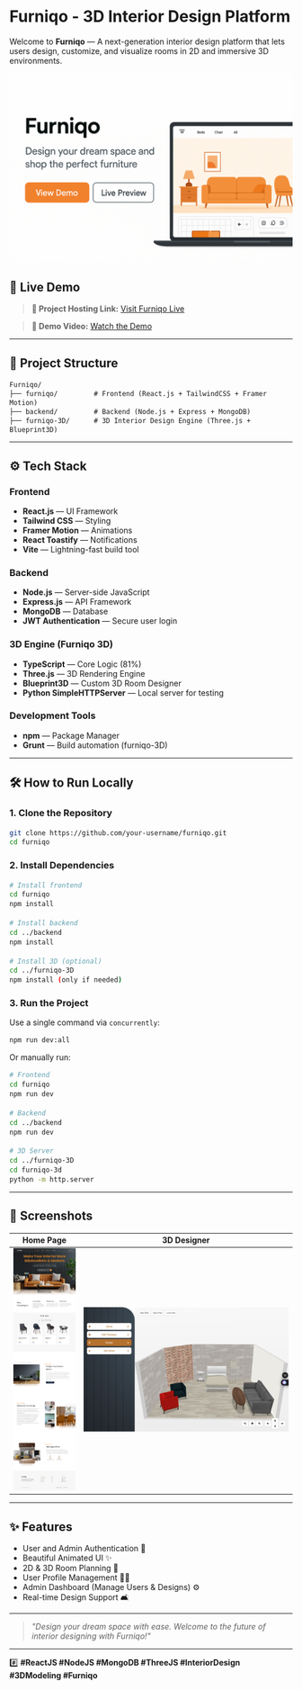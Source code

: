 # Furniqo - 3D Interior Design Platform

Welcome to **Furniqo** — A next-generation interior design platform that lets users design, customize, and visualize rooms in 2D and immersive 3D environments. 

![Furniqo Banner](./assets/banner.png) <!-- Optional banner -->

## 🚀 Live Demo

> **🔗 Project Hosting Link:** [Visit Furniqo Live](https://your-hosting-link.com)

> **🎥 Demo Video:** [Watch the Demo](https://your-demo-video-link.com)

---

## 📂 Project Structure

```
Furniqo/
├── furniqo/         # Frontend (React.js + TailwindCSS + Framer Motion)
├── backend/         # Backend (Node.js + Express + MongoDB)
├── furniqo-3D/      # 3D Interior Design Engine (Three.js + Blueprint3D)
```

---

## ⚙️ Tech Stack

### Frontend
- **React.js** — UI Framework
- **Tailwind CSS** — Styling
- **Framer Motion** — Animations
- **React Toastify** — Notifications
- **Vite** — Lightning-fast build tool

### Backend
- **Node.js** — Server-side JavaScript
- **Express.js** — API Framework
- **MongoDB** — Database
- **JWT Authentication** — Secure user login

### 3D Engine (Furniqo 3D)
- **TypeScript** — Core Logic (81%)
- **Three.js** — 3D Rendering Engine
- **Blueprint3D** — Custom 3D Room Designer
- **Python SimpleHTTPServer** — Local server for testing

### Development Tools
- **npm** — Package Manager
- **Grunt** — Build automation (furniqo-3D)

---

## 🛠 How to Run Locally

### 1. Clone the Repository
```bash
git clone https://github.com/your-username/furniqo.git
cd furniqo
```

### 2. Install Dependencies
```bash
# Install frontend
cd furniqo
npm install

# Install backend
cd ../backend
npm install

# Install 3D (optional)
cd ../furniqo-3D
npm install (only if needed)
```

### 3. Run the Project

Use a single command via `concurrently`:

```bash
npm run dev:all
```

Or manually run:
```bash
# Frontend
cd furniqo
npm run dev

# Backend
cd ../backend
npm run dev

# 3D Server
cd ../furniqo-3D
cd furniqo-3d
python -m http.server
```

---

## 📸 Screenshots

| Home Page | 3D Designer |
|:---------:|:-----------:|
| ![Home](./assets/screenshot-home.png) | ![3D](./assets/screenshot-3d.png) |

---

## ✨ Features
- User and Admin Authentication 🔐
- Beautiful Animated UI ✨
- 2D & 3D Room Planning 📐
- User Profile Management 🧑‍💼
- Admin Dashboard (Manage Users & Designs) ⚙️
- Real-time Design Support 🛋️

---

> _"Design your dream space with ease. Welcome to the future of interior designing with Furniqo!"_

---

#️⃣ **#ReactJS #NodeJS #MongoDB #ThreeJS #InteriorDesign #3DModeling #Furniqo**
